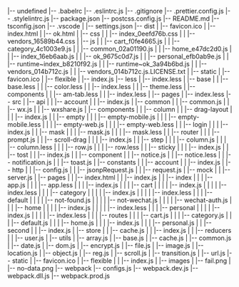 |-- undefined
    |-- .babelrc
    |-- .eslintrc.js
    |-- .gitignore
    |-- .prettier.config.js
    |-- .stylelintrc.js
    |-- package.json
    |-- postcss.config.js
    |-- README.md
    |-- tsconfig.json
    |-- .vscode
    |   |-- settings.json
    |-- dist
    |   |-- favicon.ico
    |   |-- index.html
    |   |-- ok.html
    |   |-- css
    |   |   |-- index_0eefd76b.css
    |   |   |-- vendors_16589b44.css
    |   |-- js
    |   |   |-- cart_f0fe4665.js
    |   |   |-- category_4c1003e9.js
    |   |   |-- common_02a01190.js
    |   |   |-- home_e47dc2d0.js
    |   |   |-- index_16eb6aab.js
    |   |   |-- ok_9675c0d7.js
    |   |   |-- personal_efb0ab9e.js
    |   |   |-- runtime~index_b8210f92.js
    |   |   |-- runtime~ok_3a94b6bd.js
    |   |   |-- vendors_014b712c.js
    |   |   |-- vendors_014b712c.js.LICENSE.txt
    |   |-- static
    |       |-- favicon.ico
    |       |-- flexible
    |           |-- index.js
    |-- less
    |   |-- index.less
    |   |-- base
    |   |   |-- base.less
    |   |   |-- color.less
    |   |   |-- index.less
    |   |   |-- theme.less
    |   |-- components
    |   |   |-- am-tab.less
    |   |   |-- index.less
    |   |-- pages
    |       |-- index.less
    |-- src
    |   |-- api
    |   |   |-- account
    |   |       |-- index.js
    |   |-- common
    |   |   |-- common.js
    |   |   |-- wx.js
    |   |   |-- wxshare.js
    |   |-- components
    |   |   |-- column
    |   |   |-- drag-layout
    |   |   |   |-- index.js
    |   |   |-- empty
    |   |   |   |-- empty-mobile.js
    |   |   |   |-- empty-mobile.less
    |   |   |   |-- empty-web.js
    |   |   |   |-- empty-web.less
    |   |   |-- login
    |   |   |   |-- index.js
    |   |   |-- mask
    |   |   |   |-- mask.js
    |   |   |   |-- mask.less
    |   |   |-- router
    |   |   |   |-- prompt.js
    |   |   |-- scroll-drag
    |   |   |   |-- index.js
    |   |   |-- step
    |   |   |   |-- column.js
    |   |   |   |-- column.less
    |   |   |   |-- row.js
    |   |   |   |-- row.less
    |   |   |-- sticky
    |   |   |   |-- index.js
    |   |   |-- tost
    |   |       |-- index.js
    |   |       |-- component
    |   |           |-- notice.js
    |   |           |-- notice.less
    |   |           |-- notification.js
    |   |           |-- toast.js
    |   |-- constants
    |   |   |-- account
    |   |       |-- index.js
    |   |-- http
    |   |   |-- config.js
    |   |   |-- jsonpRequest.js
    |   |   |-- request.js
    |   |-- mock
    |   |   |-- server.js
    |   |-- pages
    |   |   |-- index.html
    |   |   |-- index.js
    |   |   |-- index
    |   |   |   |-- app.js
    |   |   |   |-- app.less
    |   |   |   |-- index.js
    |   |   |   |-- cart
    |   |   |   |   |-- index.js
    |   |   |   |   |-- index.less
    |   |   |   |-- category
    |   |   |   |   |-- index.js
    |   |   |   |   |-- index.less
    |   |   |   |-- default
    |   |   |   |   |-- not-found.js
    |   |   |   |   |-- not-wechat.js
    |   |   |   |   |-- wechat-auth.js
    |   |   |   |-- home
    |   |   |   |   |-- index.js
    |   |   |   |   |-- index.less
    |   |   |   |-- personal
    |   |   |   |   |-- index.js
    |   |   |   |   |-- index.less
    |   |   |   |-- routes
    |   |   |       |-- cart.js
    |   |   |       |-- category.js
    |   |   |       |-- default.js
    |   |   |       |-- home.js
    |   |   |       |-- index.js
    |   |   |       |-- personal.js
    |   |   |-- second
    |   |       |-- index.js
    |   |-- store
    |   |   |-- cache.js
    |   |   |-- index.js
    |   |   |-- reducers
    |   |       |-- user.js
    |   |-- utils
    |       |-- array.js
    |       |-- base.js
    |       |-- cache.js
    |       |-- common.js
    |       |-- date.js
    |       |-- dom.js
    |       |-- encrypt.js
    |       |-- file.js
    |       |-- image.js
    |       |-- location.js
    |       |-- object.js
    |       |-- reg.js
    |       |-- scroll.js
    |       |-- transition.js
    |       |-- url.js
    |-- static
    |   |-- favicon.ico
    |   |-- flexible
    |   |   |-- index.js
    |   |-- images
    |       |-- fail.png
    |       |-- no-data.png
    |-- webpack
        |-- configs.js
        |-- webpack.dev.js
        |-- webpack.dll.js
        |-- webpack.prod.js
